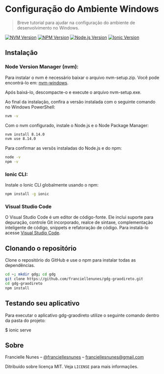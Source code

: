 # Configuração do Ambiente Windows
> Breve tutorial para ajudar na configuração do ambiente de desenvolvimento no Windows.

[![NVM Version][nvm-image]][nvm-url]
[![NPM Version][npm-image]][npm-url]
[![Node.js Version][node-image]][node-url]
[![Ionic Version][ionic-image]][ionic-url]

## Instalação

### Node Version Manager (nvm):

Para instalar o nvm é necessário baixar o arquivo nvm-setup.zip. Você pode encontrá-lo em: [nvm-windows](https://github.com/coreybutler/nvm-windows/releases).

Após baixá-lo, descompacte-o e execute o arquivo nvm-setup.exe. 

Ao final da instalação, confira a versão instalada com o seguinte comando no Windows PowerShell:

```sh
nvm -v
```

Com o nvm configurado, instale o Node.js e o Node Package Manager:

```sh
nvm install 8.14.0
nvm use 8.14.0
```

Para confirmar as versõs instaladas do Node.js e do npm:

```sh
node -v
npm -v
```

### Ionic CLI:

Instale o Ionic CLI globalmente usando o npm:

```sh
npm install -g ionic
```

### Visual Studio Code

O Visual Studio Code é um editor de código-fonte. Ele inclui suporte para depuração, controle Git incorporado, realce de sintaxe, complementação inteligente de código, snippets e refatoração de código.
Para instalá-lo acesse [Visual Studio Code](https://github.com/coreybutler/nvm-windows/releases).

## Clonando o repositório

Clone o repositório do GitHub e use o npm para instalar todas as dependências.
```sh
cd ~; mkdir gdg; cd gdg
git clone https://github.com/franciellenunes/gdg-graodireto.git
cd gdg-graodireto
npm install
```

## Testando seu aplicativo

Para executar o aplicativo gdg-graodireto utilize o seguinte comando dentro da pasta do projeto:

$ ionic serve

## Sobre

Francielle Nunes – [@franciellesnunes](https://www.linkedin.com/in/franciellesnunes/) – franciellesnunes@gmail.com

Ditribuído sobre licença MIT. Veja ``LICENSE`` para mais informações.

<!-- Markdown link & img dfn's -->
[npm-image]: https://img.shields.io/badge/npm-v6.1.4-red.svg
[npm-url]: https://www.npmjs.com/package/npm/v/6.4.1
[nvm-image]: https://img.shields.io/badge/nvm-v8.14.0-blue.svg
[nvm-url]: https://github.com/creationix/nvm
[node-image]: https://img.shields.io/badge/node-v8.14.0-green.svg
[node-url]: https://nodejs.org/en/
[ionic-image]: https://img.shields.io/badge/ionic-v4.12.0-blue.svg
[ionic-url]: https://www.npmjs.com/package/ionic
